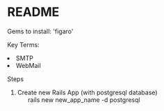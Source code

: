 # README

Gems to install: 'figaro'

Key Terms:

<li> SMTP </li>
<li> WebMail </li>

Steps 

<ol> 
  <li>Create new Rails App (with postgresql database)
    <ul>rails new new_app_name -d postgresql </ul>
  </li>
</ol>
